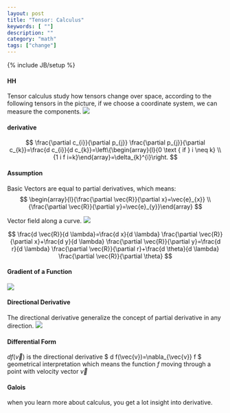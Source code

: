 ```yaml
---
layout: post
title: "Tensor: Calculus"
keywords: [ ""]
description: ""
category: "math"
tags: ["change"]
---
```

{% include JB/setup %}

#### HH
Tensor calculus study how tensors change over space, according to the following
tensors in the picture, if we choose a coordinate system, we can measure the
components.
<img src="{{IMAGE_PATH}}/math-change-tensor-calculus.png" >

#### derivative


$$
\frac{\partial c_{i}}{\partial p_{j}} \frac{\partial p_{j}}{\partial
c_{k}}=\frac{d c_{i}}{d c_{k}}=\left\{\begin{array}{l}{0 \text { if } i \neq k}
\\ {1 i f i=k}\end{array}=\delta_{k}^{i}\right.
$$


#### Assumption
Basic Vectors are equal to partial derivatives, which means:
$$
\begin{array}{l}{\frac{\partial \vec{R}}{\partial x}=\vec{e}_{x}} \\
{\frac{\partial \vec{R}}{\partial y}=\vec{e}_{y}}\end{array}
$$


Vector field along a curve.
<img src="{{IMAGE_PATH}}/math-change-tensor-calculus-derivative.png" >


$$
\frac{d \vec{R}}{d \lambda}=\frac{d x}{d \lambda} \frac{\partial
\vec{R}}{\partial x}+\frac{d y}{d \lambda} \frac{\partial \vec{R}}{\partial
y}=\frac{d r}{d \lambda} \frac{\partial \vec{R}}{\partial r}+\frac{d \theta}{d
\lambda} \frac{\partial \vec{R}}{\partial \theta}
$$

#### Gradient of a Function

<img src="{{IMAGE_PATH}}/math-change-tensor-calculus-gradient.png" >

#### Directional Derivative
The directional derivative generalize the concept of partial derivative in any
direction.
<img src="{{IMAGE_PATH}}/math-change-tensor-calculus-directional-derivative.png" >


#### Differential Form
$d f(\vec{v})$ is the directional derivative $
d f(\vec{v})=\nabla_{\vec{v}} f
$
geometrical interpretation which means the function $f$ moving through a point
with velocity vector $\vec{v}$ 


#### Galois
when you learn more about calculus, you get a lot insight into derivative.



